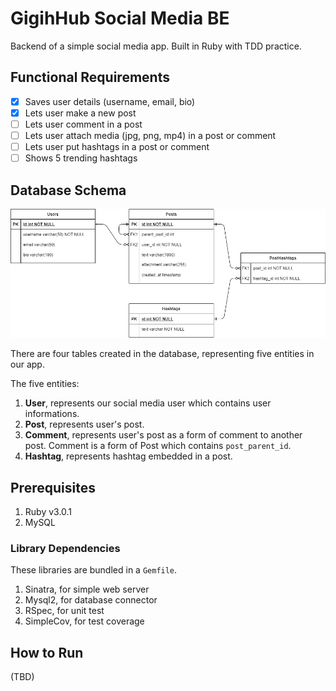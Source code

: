 # GigihHub Social Media BE

Backend of a simple social media app. Built in Ruby with TDD practice.

## Functional Requirements

- [x] Saves user details (username, email, bio)
- [x] Lets user make a new post
- [ ] Lets user comment in a post
- [ ] Lets user attach media (jpg, png, mp4) in a post or comment
- [ ] Lets user put hashtags in a post or comment
- [ ] Shows 5 trending hashtags

## Database Schema
![ER Diagram](ERD.png)

There are four tables created in the database, representing five entities in our app.

The five entities:

1. **User**, represents our social media user which contains user informations.
2. **Post**, represents user's post.
3. **Comment**, represents user's post as a form of comment to another post. Comment is a form of Post which contains `post_parent_id`.
3. **Hashtag**, represents hashtag embedded in a post.

## Prerequisites
1. Ruby v3.0.1
2. MySQL

### Library Dependencies
These libraries are bundled in a `Gemfile`.

1. Sinatra, for simple web server
2. Mysql2, for database connector
3. RSpec, for unit test
4. SimpleCov, for test coverage

## How to Run
(TBD)
